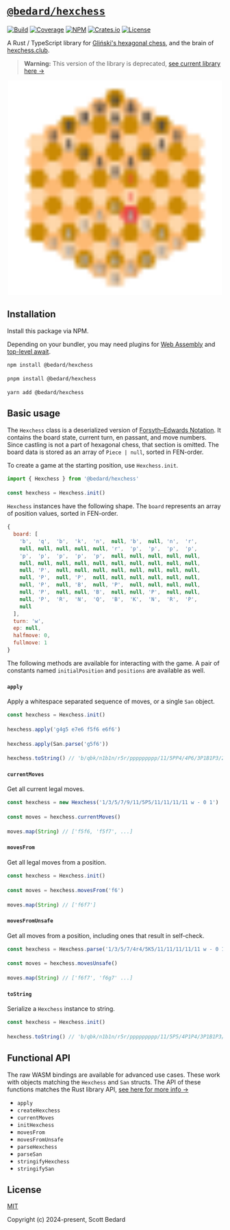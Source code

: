 # [`@bedard/hexchess`](https://github.com/scottbedard/hexchess)

[![Build](https://github.com/scottbedard/hexchess/actions/workflows/build.yml/badge.svg)](https://github.com/scottbedard/hexchess/actions/workflows/build.yml)
[![Coverage](https://codecov.io/gh/scottbedard/hexchess/graph/badge.svg?token=uHmFqhQDps)](https://codecov.io/gh/scottbedard/hexchess)
[![NPM](https://img.shields.io/npm/v/%40bedard%2Fhexchess?logo=javascript&logoColor=%23f7df1e)](https://www.npmjs.com/package/@bedard/hexchess)
[![Crates.io](https://img.shields.io/crates/v/hexchess?logo=rust&logoColor=%23f74c00&label=cargo)](https://crates.io/crates/hexchess)
[![License](https://img.shields.io/badge/license-MIT-blue)](https://github.com/scottbedard/hexchess/blob/main/LICENSE)

A Rust / TypeScript library for [Gliński's hexagonal chess](https://en.wikipedia.org/wiki/Hexagonal_chess#Gli%C5%84ski's_hexagonal_chess), and the brain of [hexchess.club](https://hexchess.club).

> **Warning:** This version of the library is deprecated, [see current library here &rarr;](https://github.com/scottbedard/hexchess)

<p align="center">
  <a href="https://hexchess.club">
    <img src="assets/hexchess.svg" width="500" />
  </a>
</p>

## Installation

Install this package via NPM.

Depending on your bundler, you may need plugins for [Web Assembly](https://developer.mozilla.org/en-US/docs/WebAssembly) and [top-level await](https://developer.mozilla.org/en-US/docs/Web/JavaScript/Reference/Operators/await#top_level_await).

```
npm install @bedard/hexchess

pnpm install @bedard/hexchess

yarn add @bedard/hexchess
```

## Basic usage

The `Hexchess` class is a deserialized version of [Forsyth–Edwards Notation](https://en.wikipedia.org/wiki/Forsyth%E2%80%93Edwards_Notation). It contains the board state, current turn, en passant, and move numbers. Since castling is not a part of hexagonal chess, that section is omitted. The board data is stored as an array of `Piece | null`, sorted in FEN-order.

To create a game at the starting position, use `Hexchess.init`. 

```js
import { Hexchess } from '@bedard/hexchess'

const hexchess = Hexchess.init()
```

`Hexchess` instances have the following shape. The `board` represents an array of position values, sorted in FEN-order.

```js
{
  board: [
    'b',  'q',  'b',  'k',  'n',  null, 'b',  null, 'n',  'r',
    null, null, null, null, null, 'r',  'p',  'p',  'p',  'p',
    'p',  'p',  'p',  'p',  'p',  null, null, null, null, null,
    null, null, null, null, null, null, null, null, null, null,
    null, 'P',  null, null, null, null, null, null, null, null,
    null, 'P',  null, 'P',  null, null, null, null, null, null,
    null, 'P',  null, 'B',  null, 'P',  null, null, null, null,
    null, 'P',  null, null, 'B',  null, null, 'P',  null, null,
    null, 'P',  'R',  'N',  'Q',  'B',  'K',  'N',  'R',  'P',
    null
  ],
  turn: 'w',
  ep: null,
  halfmove: 0,
  fullmove: 1
}
```

The following methods are available for interacting with the game. A pair of constants named `initialPosition` and `positions` are available as well.

#### `apply`

Apply a whitespace separated sequence of moves, or a single `San` object.

```ts
const hexchess = Hexchess.init()

hexchess.apply('g4g5 e7e6 f5f6 e6f6')

hexchess.apply(San.parse('g5f6'))

hexchess.toString() // 'b/qbk/n1b1n/r5r/ppppppppp/11/5PP4/4P6/3P1B1P3/2P2B2P2/1PRNQBKNRP1 b - 0 1'
```

#### `currentMoves`

Get all current legal moves.

```ts
const hexchess = new Hexchess('1/3/5/7/9/11/5P5/11/11/11/11 w - 0 1')

const moves = hexchess.currentMoves()

moves.map(String) // ['f5f6, 'f5f7', ...]
```

#### `movesFrom`

Get all legal moves from a position.

```js
const hexchess = Hexchess.init()

const moves = hexchess.movesFrom('f6')

moves.map(String) // ['f6f7']
```

#### `movesFromUnsafe`

Get all moves from a position, including ones that result in self-check.

```ts
const hexchess = Hexchess.parse('1/3/5/7/4r4/5K5/11/11/11/11/11 w - 0 1')

const moves = hexchess.movesUnsafe()

moves.map(String) // ['f6f7', 'f6g7' ...]
```

#### `toString`

Serialize a `Hexchess` instance to string.

```ts
const hexchess = Hexchess.init()

hexchess.toString() // 'b/qbk/n1b1n/r5r/ppppppppp/11/5P5/4P1P4/3P1B1P3/2P2B2P2/1PRNQBKNRP1 w - 0 1'
```

## Functional API

The raw WASM bindings are available for advanced use cases. These work with objects matching the `Hexchess` and `San` structs. The API of these functions matches the Rust library API, [see here for more info &rarr;](https://github.com/scottbedard/hexchess/blob/main/src/lib.rs)

- `apply`
- `createHexchess`
- `currentMoves`
- `initHexchess`
- `movesFrom`
- `movesFromUnsafe`
- `parseHexchess`
- `parseSan`
- `stringifyHexchess`
- `stringifySan`

## License

[MIT](https://github.com/scottbedard/hexchess/blob/main/LICENSE)

Copyright (c) 2024-present, Scott Bedard
